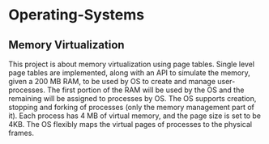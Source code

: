 # Operating-Systems
## Memory Virtualization
This project is about memory virtualization using page tables. Single
level page tables are implemented, along with an API to simulate the memory, given a 200 MB RAM, to be used by OS to create and
manage user-processes. The first portion of the RAM will be used by the OS and the remaining will be assigned to
processes by OS. The OS supports creation, stopping and forking of processes (only the memory management part of it). Each
process has 4 MB of virtual memory, and the page size is set to be 4KB. The OS flexibly maps the virtual pages of processes to the physical frames.


